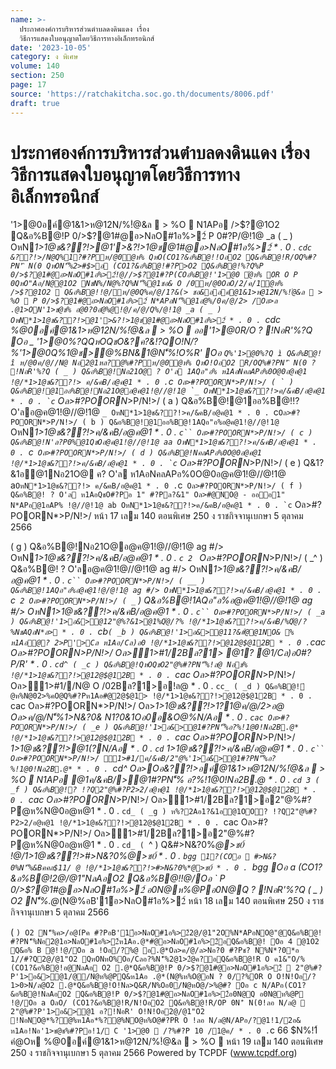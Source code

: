 ```yaml
---
name: >-
  ประกาศองค์การบริหารส่วนตำบลดงดินแดง เรื่อง
  วิธีการแสดงใบอนุญาตโดยวิธีการทางอิเล็กทรอนิกส์
date: '2023-10-05'
category: ง พิเศษ
volume: 140
section: 250
page: 17
source: 'https://ratchakitcha.soc.go.th/documents/8006.pdf'
draft: true
---
```


# ประกาศองค์การบริหารส่วนตำบลดงดินแดง เรื่อง วิธีการแสดงใบอนุญาตโดยวิธีการทางอิเล็กทรอนิกส์

'1>@0อค์@1&1>ห@12N/%!ํ@&ล  > %O  N1APอ />$?@1O2 Q&อ%B@!P 0/>$?@1#@อ>NลO#1อ%>2์ P 0#?P/@!1@ _a ( _ ) OหN*1>1@ช&??!>@1'>&?!>1@ช@1#@อ>NลO#1อ%>2์ * . 0 . `cdc &??!>/N@Q%1?#?Pห/@0ํ@ห% QหO(CO1?&อ%B@!!OอO2 Q&อ%B@!R/OQ%#?PN'ิ N(0 QหON'็%2>#$>อ (CO1?&อ%B@!#?P>O2 Q&อ%B@!%?Q%P 0/>$?@1#@อ>NลO#1อ%>2์!@//>$?@1#?P(COอ%B@!'1>@0 ํ@ห% OR O P 0QหO"Aอ/N@@1O2 NชN%/N@%?Q%N'็%@1ชอ& O /0ห/@0OลO/2/ค/1ํ@ห% />$?@1O2  Q&อ%B@!!@/ห/@0Q%ค/@/1?&(> ชอ&ออค์@1&1>ห@12N/%!ํ@&ล  > %O  P 0/>$?@1#@อ>NลO#1อ%>2์ N*APอN'็%@1อํ@%/0ค/@/2> /Oล>ล .@1>ON'1>ช@ช% อ@0?0อํ@%@!@/ค/@/Q%/@!1@ _a ( _ ) OหN*1>1@ช&??!>@1'>&?!>1@ช@1#@อ>NลO#1อ%>2์ * . 0 . `cdc %@0อค์@1&1>ห@12N/%!ํ@&ล  > %O  ออ'1>@0R/O ? !NอR'%?Q Oอ _ '1>@0%?QQหOQชO&?ค?&!?QO!N/?%'1>@0Q%1@ช>@%BN&1@N'็%!O%R' Oอ ` Q%'1>@0%?Q ì Q&อ%B@! î ห/@0ค/@//N@ Nอ2@1หล?@%#?Pห/@0ํ@ห% QหO!OอO2 R/OQ%#?PN'ิ N(0 ? !NอR'%?Q ( _ ) Q&อ%B@!Nอ21O@ ? O'ล 1AQอ"อ% ห1AอNคลAPอ%0O@0อ@ค@1 !@/*1>1@ช&??!> ค/&คB/อ@ค@1 * . 0 . `c`` Oล>#?POORN*>P/N!>/ ( ` ) Q&อ%B@!@1ออ%B@!Nอ21O@อ@ค@1!@//@!1@ `_ OหN*1>1@ช&??!>ค/&คB/อ@ค@1 * . 0 . `c`` Oล>#?POORN*>P/N!>/ ( a ) Q&อ%B@!@1ออ%B@!!? O'ลอ@ค@1!@//@!1@ `_ OหN*1>1@ช&??!>ค/&คB/อ@ค@1 * . 0 . `c`` Oล>#?POORN*>P/N!>/ ( b ) Q&อ%B@!@1ออ%B@!1AQอ"อ%อ@ค@1!@//@!1@ `` OหN*1>1@ช&??!>ค/&คB/อ@ค@1 * . 0 . `c`` Oล>#?POORN*>P/N!>/ ( c ) Q&อ%B@!N'ล?P0%@1QชOอ@ค@1!@//@!1@ aa OหN*1>1@ช&??!>ค/&คB/อ@ค@1 * . 0 . `c`` Oล>#?POORN*>P/N!>/ ( d ) Q&อ%B@!NคลAPอ%0O@0อ@ค@1 !@/*1>1@ช&??!>ค/&คB/อ@ค@1 * . 0 . `c`` Oล>#?POORN*>P/N!>/ ( e ) Q&1?&1อ@1Nอ21O@ ค? O'ล ห1AอNคลAPอ%0O@0อ@ค@1!@//@!1@ a` OหN*1>1@ช&??!> ค/&คB/อ@ค@1 * . 0 . `c`` Oล>#?POORN*>P/N!>/ ( f ) Q&อ%B@! ? O'ล ห1AอQชO#?Pอ 1" #?Pล?&1" Oล>#@NO@ - อออ1" N*APอ@1อAP% !@//@!1@ ab OหN*1>1@ช&??!>ค/&คB/อ@ค@1 * . 0 . `c`` Oล>#?POORN*>P/N!>/ หน้า 17 เลม 140 ตอนพิเศษ 250 ง ราชกิจจานุเบกษา 5 ตุลาคม 2566

( g ) Q&อ%B@!Nอ21O@อ@ค@1!@//@!1@ ag #/> OหN*1>1@ช&??!>ค/&คB/อ@ค@1 * . 0 . `c 2 ` Oล>#?POORN*>P/N!>/ ( _^ ) Q&อ%B@! ? O'ลอ@ค@1!@//@!1@ ag #/> OหN*1>1@ช&??!>ค/&คB/อ@ค@1 * . 0 . `c`` Oล>#?POORN*>P/N!>/ ( __ ) Q&อ%B@!1AQอ"อ%อ@ค@1!@/@!1@ ag #/> OหN*1>1@ช&??!>ค/&คB/อ@ค@1 * . 0 . `c` 2 Oล>#?POORN*>P/N!>/ ( _` ) Q&อ%B@!1AQอ"อ%อ@ค@1!@//@!1@ ag #/> OหN*1>1@ช&??!>ค/&คB/อ@ค@1 * . 0 . `c`` Oล>#?POORN*>P/N!>/ ( _a ) Q&อ%B@!'1>อ&>@12"@%?&1>@1%Qํ@/?% !@/*1>1@ช&??!>ค/&คB/%Qํ@/?%NชAQอN*ล> * . 0 . `cb` ( _b ) Q&อ%B@!'1>อ&>@11?&#ํ@@1NO& % ห1Aอํ@? 2>P'>Cล ห1Aอ/Cล)อ0 !@/*1>1@ช&??!>@12@$@12B * . 0 . `cac Oล>#?POORN*>P/N!>/ Oล>1>#1/2Bล?1> @1? @1/Cล)อ0#?P/R' * . 0 . `cd^ ( _c ) Q&อ%B@!QหOQชO2"@%#?PN'็%!ล@ Nอช% !@/*1>1@ช&??!>@12@$@12B * . 0 . `cac Oล>#?POORN*>P/N!>/ Oล>1>#1//N@ O /02Bล?1>อ!ล@ * . 0 . `cc_ ( _d ) Q&อ%B@!ํ@ห%N@02>%คO@Q%#?Pห1Aอ#@2@$@1> !@/*1>1@ช&??!>@12@$@12B * . 0 . `cac Oล>#?POORN*>P/N!>/ Oล>*1>1@ช&??!>1?1@ค/@/2>อ@ Oล>ค/@/N'็%1>N&?0& N1?0&1Oอ0อ&O@%N/Aอ * . 0 . `cac Oล>#?POORN*>P/N!>/ ( _e ) Q&อ%B@!'1>อ&>@1#?PN'็%อ?%!1@0!Nอ2B.@* !@/*1>1@ช&??!>@12@$@12B * . 0 . `cac Oล>#?POORN*>P/N!>/ *1>1@ช&??!>@1(?N/Aอ * . 0 . `cd` *1>1@ช&??!>ค/&คB/อ@ค@1 * . 0 . `c`` Oล>#?POORN*>P/N!>/ 1>#1/ค/&คB/2"@%'1>อ&>@1#?PN'็%อ?%!1@0!Nอ2B.@* * . 0 . `cd^ Oล>Oอ&??!>อค์@1&1>ห@12N/%!ํ@&ล  > %O  N1APอ @1ค/&คB/>@1#?PN'็% อ?%!1@0!Nอ2B.@* * . 0 . `cd 3 ( _f ) Q&อ%B@!? !?Q2"@%#?P2>2/อ@ห@1 !@/*1>1@ช&??!>@12@$@12B * . 0 . `cac Oล>#?POORN*>P/N!>/ Oล>1>#1/2Bล?1>อ2"@%#?Pํ@ห%N@0อ@ห@1 * . 0 . `cd_ ( _g ) ห%?2Aอ1?&1อ@1OO? !?Q2"@%#?P2>2/อ@ห@1 !@/*1>1@ช&??!>@12@$@12B * . 0 . `cac Oล>#?POORN*>P/N!>/ Oล>1>#1/2Bล?1>อ2"@%#?Pํ@ห%N@0อ@ห@1 * . 0 . `cd_ ( `^ ) Q&#>N&?0%*@>ช0์ !@/*1>1@ช&??!>#>N&?0%*@>ช0์ * . 0 . `bgg 1?(COอ  #>N&?0%N'็%&Bคคล$11/ @ !@/*1>1@ช&??!>#>N&?0%*@>ช0์ * . 0 . `bgg Oอ a (CO1?&อ%B@!2@/@1"NลAอO2 Q&อ%B@!!@/Oอ ` P 0/>$?@1#@อ>NลO#1อ%>2์ อ0N@ห%@Pอ0N@Q ? !NอR'%?Q ( _ ) O2 N'็%.@*(N@%อB'1์อ>NลO#1อ%>2์ หน้า 18 เลม 140 ตอนพิเศษ 250 ง ราชกิจจานุเบกษา 5 ตุลาคม 2566

( ` ) O2 N'็%ค>/อ@1์Pค #?PอB'1์อ>NลO#1อ%>2์2@/@1"2O%N*APอNO@"@Q&อ%B@! #?PN'็%Nอ2@1อ>NลO#1อ%>2์ห1Aอ.@*#@อ>NลO#1อ%>2์อQ&อ%B@! Oอ 4 @1O2 Q&อ% B @!!@/Oอ a !Oอ/?%@ อ.@*Oล>ค/@/ล>Nอ?0 #?Pช? N%N*?0*อ 1//#?Q2@/@1"O2 QหONหO%Oอ/Cลอ?%N'็%2@1>2ํ@ค?อQ&อ%B@!R O ค1&"O/% (CO1?&อ%B@!อ@NลAอ O2 .@*Q&อ%B@!P 0/>$?@1#@อ>NลO#1อ%>2์  2"@%#?P'1>อ&>@1/@/N@ห%@PQ&ห1Aอ .@*(N@%ห%O@อN ? 0/?%OR O O!N!Oอ/?1>0>N/ล@O2 .@*Q&อ%B@!O!Nล>Q&R/N%Oอ0/N@หO@/>%@#? Oอ c N/APอ(CO1?&อ%B@!NลAอO2 Q&อ%B@!P 0/>$?@1#@อ>NลO#1อ%>2์อ0N@Q อ0N@ห%@P !@/Oอ a OลO/ (CO1?&อ%B@!R/N!OอO2 Q&อ%B@!R/OP 0N'ิ N(0!ลอ N/ล@  2"@%#?P'1>อ&>@1 อ?!NอR' O!N!Oอ2@/@1"O2 !NอNO@*%?@%ห1Aอ*%?@%NO@ห%O@#?PR O !ลอ N/ล@N/APอ/?@1!1/2อ& ห1Aอ!Nอ'1>ช@ช%#?Pอ!1/ C '1>@0  /?%#?P 10 /1@ค/ * . 0 . `c 66 $N%!1์ คํ@Oห %@0อค์@1&1>ห@12N/%!ํ@&ล  > %O  หน้า 19 เลม 140 ตอนพิเศษ 250 ง ราชกิจจานุเบกษา 5 ตุลาคม 2566 Powered by TCPDF (www.tcpdf.org)
